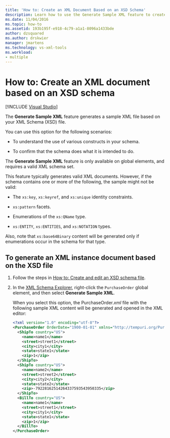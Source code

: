 ```yaml
---
title: 'How to: Create an XML Document Based on an XSD Schema'
description: Learn how to use the Generate Sample XML feature to create an XML document based on an XSD schema.
ms.date: 11/04/2016
ms.topic: how-to
ms.assetid: 193b195f-e918-4c79-a1a1-8096a1433bde
author: dzsquared
ms.author: drskwier
manager: jmartens
ms.technology: vs-xml-tools
ms.workload:
- multiple
---
```

# How to: Create an XML document based on an XSD schema

 [!INCLUDE [Visual Studio](~/includes/applies-to-version/vs-windows-only.md)]

The **Generate Sample XML** feature generates a sample XML file based on your XML Schema (XSD) file.

You can use this option for the following scenarios:

- To understand the use of various constructs in your schema.

- To confirm that the schema does what it is intended to do.

The **Generate Sample XML** feature is only available on global elements, and requires a valid XML schema set.

This feature typically generates valid XML documents. However, if the schema contains one or more of the following, the sample might not be valid:

- The `xs:key`, `xs:keyref`, and `xs:unique` identity constraints.

- `xs:pattern` facets.

- Enumerations of the `xs:QName` type.

- `xs:ENTITY`, `xs:ENTITIES`, and `xs:NOTATION` types.

Also, note that `xs:base64Binary` content will be generated only if enumerations occur in the schema for that type.

## To generate an XML instance document based on the XSD file

1. Follow the steps in [How to: Create and edit an XSD schema file](../xml-tools/how-to-create-and-edit-an-xsd-schema-file.md).

2. In the [XML Schema Explorer](../xml-tools/xml-schema-explorer.md), right-click the `PurchaseOrder` global element, and then select **Generate Sample XML**.

     When you select this option, the PurchaseOrder.*xml* file with the following sample XML content will be generated and opened in the XML editor:

    ```xml
    <?xml version="1.0" encoding="utf-8"?>
    <PurchaseOrder OrderDate="1900-01-01" xmlns="http://tempuri.org/PurchaseOrderSchema.xsd">
      <ShipTo country="US">
        <name>name1</name>
        <street>street1</street>
        <city>city1</city>
        <state>state1</state>
        <zip>1</zip>
      </ShipTo>
      <ShipTo country="US">
        <name>name2</name>
        <street>street2</street>
        <city>city2</city>
        <state>state2</state>
        <zip>-79228162514264337593543950335</zip>
      </ShipTo>
      <BillTo country="US">
        <name>name1</name>
        <street>street1</street>
        <city>city1</city>
        <state>state1</state>
        <zip>1</zip>
      </BillTo>
    </PurchaseOrder>
    ```
